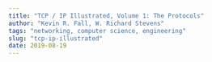 ```yaml
---
title: "TCP / IP Illustrated, Volume 1: The Protocols"
author: "Kevin R. Fall, W. Richard Stevens"
tags: "networking, computer science, engineering"
slug: "tcp-ip-illustrated"
date: 2019-08-19
---
```



